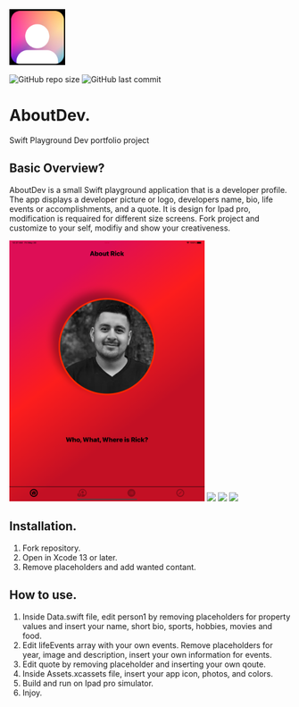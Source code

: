 <img src="assets/AboutDevIcon.png" width="100">

![GitHub repo size](https://img.shields.io/github/repo-size/31rick31/AboutDev?style=flat-square) ![GitHub last commit](https://img.shields.io/github/last-commit/31rick31/AboutDev?style=flat-square)

# AboutDev.

 Swift Playground Dev portfolio project
 
 ## Basic Overview?
 
 AboutDev is a small Swift playground application that is a developer profile. The app displays a developer picture or logo, developers name, bio, life events or accomplishments, and a quote. It is design for Ipad pro, modification is requaired for different size screens. Fork project and customize to your self, modifiy and show your creativeness.
 
 <img src="assets/SimulatorScreen1.png" width="350"> <img src="assets/SimulatorScreen2.png" width="350"> <img src="assets/SimulatorScreen3.png" width="350"> <img src="assets/SimulatorScreen4.png" width="350">
 
 ## Installation.
 
 1. Fork repository.
 2. Open in Xcode 13 or later.
 3. Remove placeholders and add wanted contant.
 
 ## How to use.
 
 1. Inside Data.swift file, edit person1 by removing placeholders for property values and insert your name, short bio, sports, hobbies, movies and food.
 2. Edit lifeEvents array with your own events. Remove placeholders for year, image and description, insert your own information for events.
 3. Edit quote by removing placeholder and inserting your own qoute.
 4. Inside Assets.xcassets file, insert your app icon, photos, and colors.
 5. Build and run on Ipad pro simulator.
 6. Injoy.

